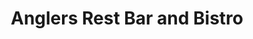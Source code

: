 ---
title: "Anglers Rest Bar and Bistro"
address: "Anglers Rest Bistro, 42 Aughnacloy Rd, Katesbridge, Banbridge, Co. Down, BT32 5QG"
tel: "+44 (0)28 4067 1515"
county: "Down"
category: "Pubs"
type: "Content"
lat: "54.34701156616211"
lng: "-6.2713189125061035"
---